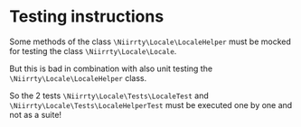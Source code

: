 # Testing instructions

Some methods of the class `\Niirrty\Locale\LocaleHelper` must be mocked for testing the class
`\Niirrty\Locale\Locale`.

But this is bad in combination with also unit testing the `\Niirrty\Locale\LocaleHelper` class.

So the 2 tests `\Niirrty\Locale\Tests\LocaleTest` and `\Niirrty\Locale\Tests\LocaleHelperTest`
must be executed one by one and not as a suite! 